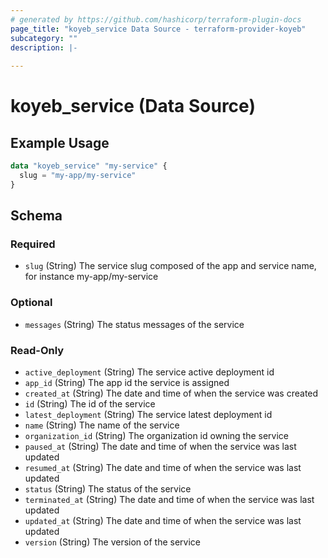 ```yaml
---
# generated by https://github.com/hashicorp/terraform-plugin-docs
page_title: "koyeb_service Data Source - terraform-provider-koyeb"
subcategory: ""
description: |-
  
---
```


# koyeb_service (Data Source)



## Example Usage

```terraform
data "koyeb_service" "my-service" {
  slug = "my-app/my-service"
}
```

<!-- schema generated by tfplugindocs -->
## Schema

### Required

- `slug` (String) The service slug composed of the app and service name, for instance my-app/my-service

### Optional

- `messages` (String) The status messages of the service

### Read-Only

- `active_deployment` (String) The service active deployment id
- `app_id` (String) The app id the service is assigned
- `created_at` (String) The date and time of when the service was created
- `id` (String) The id of the service
- `latest_deployment` (String) The service latest deployment id
- `name` (String) The name of the service
- `organization_id` (String) The organization id owning the service
- `paused_at` (String) The date and time of when the service was last updated
- `resumed_at` (String) The date and time of when the service was last updated
- `status` (String) The status of the service
- `terminated_at` (String) The date and time of when the service was last updated
- `updated_at` (String) The date and time of when the service was last updated
- `version` (String) The version of the service


